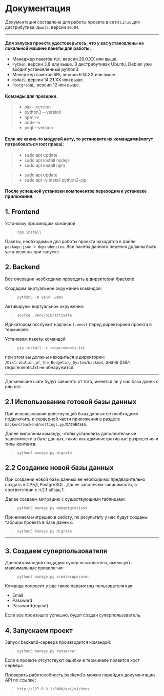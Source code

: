 **Документация**
=====================
Документация составлена для работы проекта в сети `Linux` для дистрибутива `Ubunta`, версии 
`20.04`.
***
#### Для запуска проекта удостоверьтесь, что у вас установлены на локальной машине пакеты для работы:
 - Менеджер пакетов `PIP`, версии 20.0.XX или выше.
 - `Python`, версии 3.8 или выше. В дистрибутивах Ubuntu, Debian уже входит установленный python3.
 - Менеджер пакетов `NPM`, версии 6.14.XX или выше.
 - `NodeJS`, версии 14.21.ХХ или выше.
 - `PostgreSQL`, версии 12 или выше.

#### Команды для проверки:
> - pip --version
> - python3 --version
> - npm -v
> - node -v
> - psql --version

#### Если же каких-то модулей нету, то установите их командами(могут потребоваться root права):
> - sudo apt update
> - sudo apt install nodejs
> - sudo apt install npm

> - sudo apt update
> - sudo apt -y install python3-pip

#### После успешной установки компонентов переходим к установке приложения.
## 1. Frontend
Установку производим командой 
> `npm install`

Пакеты, необходимые для работы проекта находятся в файле `package.json > dependencies`. Все пакеты данного перечня должны быть установлены при запуске.

## 2. Backend

Все операции необходимо проводить в директории /backend

Создадим виртуальное окружение командой:
> `python3 -m venv .venv`

Активируем виртуальное окружение:
> `source .venv/bin/activate`

Идикатором послужит надпись `(.venv)` перед директорией проекта в терминале.

Установим пакеты командой 
> `pip install -r requirements.txt`

при этом вы должны находиться в директории: `/Distribution_of_the_Budgeting_System/backend`, иначе файл requirements.txt не обнаружится.
***
Дальнейшие шаги будут зависеть от того, имеется ли у нас база данных или нет.

## 2.1 Использование готовой базы данных

При использовании действующей базы данных ее необходимо подключить к серверной части приложения в разделе `backend/backend/settings.py/DATABASES`. 

Далее выполним команду, чтобы установить дополнительные зависимости в базе данных, такие как административные разрешения и типы контента:
> `python3 manage.py migrate`

## 2.2 Создание новой базы данных

При создании новой базы данных ее необходимо предварительно создать в СУБД PostgreSQL. Далее заполняем зависимости, в соответствии с п.2.1 абзац 1.

Далее создаем миграцию с существующими таблицами:
> `python3 manage.py makemigrations`

Принимаем миграцию в работу, по результату у нас будут созданы таблицы проекта в базе данных:
> `python3 manage.py migrate`
***
## 3. Создаем суперпользователя

Данной командой создадим суперпользователя, имеющего максимальные привилегии:
> `python3 manage.py createsuperuser`

Команда попросит у вас такие параметры пользователя как:
 - Email
 - Password
 - Password(repeat)

Если все произошло успешно, будет создан суперпользователь.

## 4. Запускаем проект
Запуск backend-сервера производится командой:
> `python3 manage.py runserver`

Если в проекте отсутствуют ошибки в терминале появится хост сервера.

Проверить работособность backend`а можно перейдя к документации API по ссылке:
> `http://127.0.0.1:8000/api/v1/docs`
